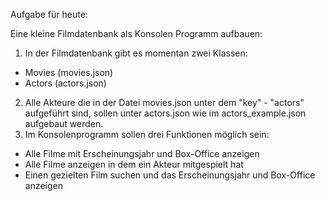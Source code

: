 Aufgabe für heute:

Eine kleine Filmdatenbank als Konsolen Programm aufbauen:

1. In der Filmdatenbank gibt es momentan zwei Klassen:
  - Movies (movies.json)
  - Actors (actors.json)
2. Alle Akteure die in der Datei movies.json unter dem "key" - "actors" aufgeführt sind, sollen unter actors.json wie im actors_example.json aufgebaut werden.
3. Im Konsolenprogramm sollen drei Funktionen möglich sein:
  - Alle Filme mit Erscheinungsjahr und Box-Office anzeigen
  - Alle Filme anzeigen in dem ein Akteur mitgespielt hat
  - Einen gezielten Film suchen und das Erscheinungsjahr und Box-Office anzeigen